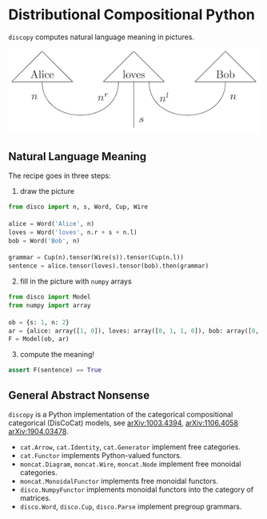 # Distributional Compositional Python

`discopy` computes natural language meaning in pictures.

!["Alice loves Bob" in picture](figures/alice-loves-bob.png)

## Natural Language Meaning

The recipe goes in three steps:

1) draw the picture

```python
from disco import n, s, Word, Cup, Wire

alice = Word('Alice', n)
loves = Word('loves', n.r + s + n.l)
bob = Word('Bob', n)

grammar = Cup(n).tensor(Wire(s)).tensor(Cup(n.l))
sentence = alice.tensor(loves).tensor(bob).then(grammar)
```

2) fill in the picture with `numpy` arrays

```python
from disco import Model
from numpy import array

ob = {s: 1, n: 2}
ar = {alice: array([1, 0]), loves: array([0, 1, 1, 0]), bob: array([0, 1])}
F = Model(ob, ar)
```

3) compute the meaning!

```python
assert F(sentence) == True
```

## General Abstract Nonsense

`discopy` is a Python implementation of the categorical compositional categorical (DisCoCat) models, see [arXiv:1003.4394](https://arxiv.org/abs/1003.4394), [arXiv:1106.4058](https://arxiv.org/abs/1106.4058) [arXiv:1904.03478](https://arxiv.org/abs/1904.03478).

* `cat.Arrow`, `cat.Identity`, `cat.Generator` implement free categories.
* `cat.Functor` implements Python-valued functors.
* `moncat.Diagram`, `moncat.Wire`, `moncat.Node` implement free monoidal categories.
* `moncat.MonoidalFunctor` implements free monoidal functors.
* `disco.NumpyFunctor` implements monoidal functors into the category of matrices.
* `disco.Word`, `disco.Cup`, `disco.Parse` implement pregroup grammars.
